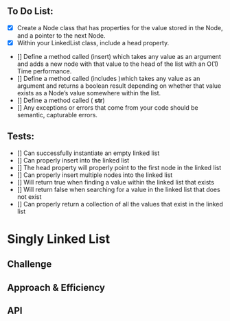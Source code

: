 ## To Do List:

- [X] Create a Node class that has properties for the value stored in the Node, and a pointer to the next Node.
- [X] Within your LinkedList class, include a head property.
- [] Define a method called (insert) which takes any value as an argument and adds a new node with that value to the head of the list with an O(1) Time performance.
- [] Define a method called (includes )which takes any value as an argument and returns a boolean result depending on whether that value exists as a Node’s value somewhere within the list.
- [] Define a method called ( __str__)
- [] Any exceptions or errors that come from your code should be semantic, capturable errors.

## Tests: 
- [] Can successfully instantiate an empty linked list
- [] Can properly insert into the linked list
- [] The head property will properly point to the first node in the linked list
- [] Can properly insert multiple nodes into the linked list
- [] Will return true when finding a value within the linked list that exists
- [] Will return false when searching for a value in the linked list that does not exist
- [] Can properly return a collection of all the values that exist in the linked list


# Singly Linked List
<!-- Short summary or background information -->

## Challenge
<!-- Description of the challenge -->

## Approach & Efficiency
<!-- What approach did you take? Why? What is the Big O space/time for this approach? -->

## API
<!-- Description of each method publicly available to your Linked List -->
